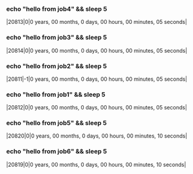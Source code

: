 ### echo "hello from job4" && sleep 5

|20813|0|0 years, 00 months, 0 days, 00 hours, 00 minutes, 05 seconds|

### echo "hello from job3" && sleep 5

|20814|0|0 years, 00 months, 0 days, 00 hours, 00 minutes, 05 seconds|

### echo "hello from job2" && sleep 5

|20811|-1|0 years, 00 months, 0 days, 00 hours, 00 minutes, 05 seconds|

### echo "hello from job1" && sleep 5

|20812|0|0 years, 00 months, 0 days, 00 hours, 00 minutes, 05 seconds|

### echo "hello from job5" && sleep 5

|20820|0|0 years, 00 months, 0 days, 00 hours, 00 minutes, 10 seconds|

### echo "hello from job6" && sleep 5

|20819|0|0 years, 00 months, 0 days, 00 hours, 00 minutes, 10 seconds|

